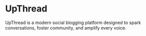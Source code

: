 # UpThread
UpThread is a modern social blogging platform designed to spark conversations, foster community, and amplify every voice.
